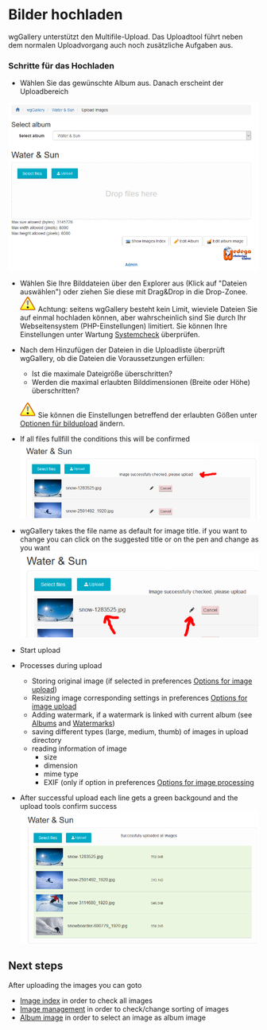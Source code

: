 # Bilder hochladen

wgGallery unterstützt den Multifile-Upload. Das Uploadtool führt neben dem normalen Uploadvorgang auch noch zusätzliche Aufgaben aus.

### Schritte für das Hochladen

* Wählen Sie das gewünschte Album aus. Danach erscheint der Uploadbereich

![](../../.gitbook/assets/upload1.png)

* Wählen Sie Ihre Bilddateien über den Explorer aus \(Klick auf "Dateien auswählen"\) oder ziehen Sie diese mit Drag&Drop in die Drop-Zonee. 
![](../../.gitbook/assets/important.png) Achtung: seitens wgGallery besteht kein Limit, wieviele Dateien Sie auf einmal hochladen können, aber wahrscheinlich sind Sie durch Ihr Webseitensystem \(PHP-Einstellungen\) limitiert. Sie können Ihre Einstellungen unter Wartung [Systemcheck](../administration-menu/maintenance/system-check.md) überprüfen.

* Nach dem Hinzufügen der Dateien in die Uploadliste überprüft wgGallery, ob die Dateien die Voraussetzungen erfüllen:

  * Ist die maximale Dateigröße überschritten?
  * Werden die maximal erlaubten Bilddimensionen \(Breite oder Höhe\) überschritten?

  ![](../../.gitbook/assets/important.png) Sie können die Einstellungen betreffend der erlaubten Gößen unter [Optionen für bildupload](../preferences/options-for-image-upload.md) ändern.

* If all files fullfill the conditions this will be confirmed ![](../../.gitbook/assets/upload2.png)
* wgGallery takes the file name as default for image title. if you want to change you can click on the suggested title or on the pen and change as you want  ![](../../.gitbook/assets/upload3.png) 
* Start upload
* Processes during upload
  * Storing original image \(if selected in preferences [Options for image upload](../preferences/options-for-image-upload.md)\)
  * Resizing image corresponding settings in preferences [Options for image upload](../preferences/options-for-image-upload.md)
  * Adding watermark, if a watermark is linked with current album \(see [Albums](../administration-menu/albums.md) and [Watermarks](../administration-menu/watermarks.md)\)
  * saving different types \(large, medium, thumb\) of images in upload directory
  * reading information of image
    * size
    * dimension
    * mime type
    * EXIF \(only if option in preferences [Options for image processing](../preferences/options-for-image-processing.md)
* After successful upload each line gets a green backgound and the upload tools confirm success  ![](../../.gitbook/assets/upload4.png) 

## Next steps

After uploading the images you can goto

* [Image index](image-upload.md) in order to check all images
* [Image management](image-management.md) in order to check/change sorting of images
* [Album image](album-image.md) in order to select an image as album image

